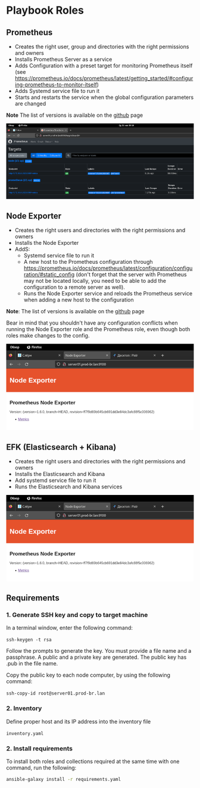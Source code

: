 # Playbook Roles

## Prometheus

- Creates the right user, group and directories with the right permissions and owners
- Installs Prometheus Server as a service
- Adds Configuration with a preset target for monitoring Prometheus itself (see <https://prometheus.io/docs/prometheus/latest/getting_started/#configuring-prometheus-to-monitor-itself>)
- Adds Systemd service file to run it
- Starts and restarts the service when the global configuration parameters are changed
  
**Note** The list of versions is available on the [github](https://github.com/prometheus/prometheus/releases) page

![Prometheus](./images/prom.png "Prometheus")

## Node Exporter
  
- Creates the right users and directories with the right permissions and owners
- Installs the Node Exporter
- AddS:
  - Systemd service file to run it
  - A new host to the Prometheus configuration through <https://prometheus.io/docs/prometheus/latest/configuration/configuration/#static_config> (don't forget that the server with Prometheus may not be located locally, you need to be able to add the configuration to a remote server as well).
  - Runs the Node Exporter service and reloads the Prometheus service when adding a new host to the configuration
  
**Note**: The list of versions is available on the [github](https://github.com/prometheus/node_exporter/releases) page
  
Bear in mind that you shouldn't have any configuration conflicts when running the Node Exporter role and the Prometheus role, even though both roles make changes to the config.

![Prometheus](./images/node.png "Prometheus")

## EFK (Elasticsearch + Kibana)

- Creates the right users and directories with the right permissions and owners
- Installs the Elasticsearch and Kibana
- Add systemd service file to run it
- Runs the Elasticsearch and Kibana services

![Prometheus](./images/node.png "Prometheus")

## Requirements

### 1. Generate SSH key and copy to target machine

In a terminal window, enter the following command:

```ssh-keygen -t rsa```

Follow the prompts to generate the key. You must provide a file name and a passphrase.
A public and a private key are generated. The public key has .pub in the file name.

Copy the public key to each node computer, by using the following command:

```ssh-copy-id root@server01.prod-br.lan```

### 2. Inventory

Define proper host and its IP address into the inventory file

```inventory.yaml```

### 2. Install requirements

To install both roles and collections required at the same time with one command, run the following:

```bash
ansible-galaxy install -r requirements.yaml
```
